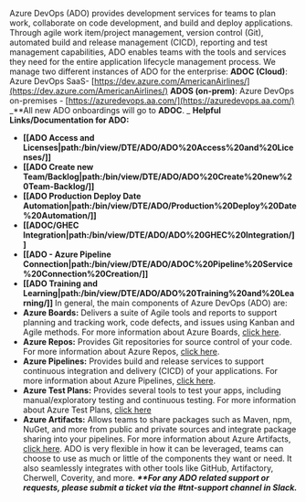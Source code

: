 Azure DevOps (ADO) provides development services for teams to plan work, collaborate on code development, and build and deploy applications. Through agile work item/project management, version control (Git), automated build and release management (CICD), reporting and test management capabilities, ADO enables teams with the tools and services they need for the entire application lifecycle management process.
We manage two different instances of ADO for the enterprise:
**ADOC (Cloud)**: Azure DevOps SaaS- [https://dev.azure.com/AmericanAirlines/](https://dev.azure.com/AmericanAirlines/)
**ADOS (on-prem)**: Azure DevOps on-premises -  [https://azuredevops.aa.com/](https://azuredevops.aa.com/) 
_**All new ADO onboardings will go to **ADOC**. _
**Helpful Links/Documentation for ADO:**
* **[[ADO Access and Licenses|path:/bin/view/DTE/ADO/ADO%20Access%20and%20Licenses/]]**
* **[[ADO Create new Team/Backlog|path:/bin/view/DTE/ADO/ADO%20Create%20new%20Team-Backlog/]]**
* **[[ADO Production Deploy Date Automation|path:/bin/view/DTE/ADO/Production%20Deploy%20Date%20Automation/]]**
* **[[ADOC/GHEC Integration|path:/bin/view/DTE/ADO/ADO%20GHEC%20Integration/]]**
* **[[ADO - Azure Pipeline Connection|path:/bin/view/DTE/ADO/ADOC%20Pipeline%20Service%20Connection%20Creation/]]**
* **[[ADO Training and Learning|path:/bin/view/DTE/ADO/ADO%20Training%20and%20Learning/]]**
In general, the main components of Azure DevOps (ADO) are:
* **Azure Boards:** Delivers a suite of Agile tools and reports to support planning and tracking work, code defects, and issues using Kanban and Agile methods. For more information about Azure Boards, [click here](https://docs.microsoft.com/en-us/azure/devops/boards/get-started/what-is-azure-boards?view=azure-devops).
* **Azure Repos:** Provides Git repositories for source control of your code. For more information about Azure Repos, [click here](https://docs.microsoft.com/en-us/azure/devops/repos/get-started/what-is-repos?view=azure-devops).
* **Azure Pipelines:** Provides build and release services to support continuous integration and delivery (CICD) of your applications. For more information about Azure Pipelines, [click here](https://docs.microsoft.com/en-us/azure/devops/pipelines/get-started/what-is-azure-pipelines?view=azure-devops).
* **Azure Test Plans:** Provides several tools to test your apps, including manual/exploratory testing and continuous testing. For more information about Azure Test Plans, [click here](https://docs.microsoft.com/en-us/azure/devops/test/overview?view=azure-devops)
* **Azure Artifacts:** Allows teams to share packages such as Maven, npm, NuGet, and more from public and private sources and integrate package sharing into your pipelines. For more information about Azure Artifacts, [click here](https://docs.microsoft.com/en-us/azure/devops/pipelines/artifacts/artifacts-overview?view=azure-devops).
ADO is very flexible in how it can be leveraged, teams can choose to use as much or little of the components they want or need. It also seamlessly integrates with other tools like GitHub, Artifactory, Cherwell, Coverity, and more.
**_**For any ADO related support or requests, please submit a ticket via the #tnt-support channel in Slack._**
